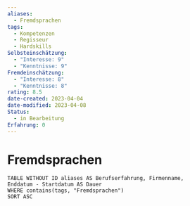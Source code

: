 ```yaml
---
aliases:
  - Fremdsprachen
tags:
  - Kompetenzen
  - Regisseur
  - Hardskills
Selbsteinschätzung:
  - "Interesse: 9"
  - "Kenntnisse: 9"
Fremdeinschätzung:
  - "Interesse: 8"
  - "Kenntnisse: 8"
rating: 8.5
date-created: 2023-04-04
date-modified: 2023-04-08
Status:
  - in Bearbeitung
Erfahrung: 0
---
```


# Fremdsprachen

```dataview
TABLE WITHOUT ID aliases AS Berufserfahrung, Firmenname,
Enddatum - Startdatum AS Dauer
WHERE contains(tags, "Fremdsprachen")
SORT ASC
```